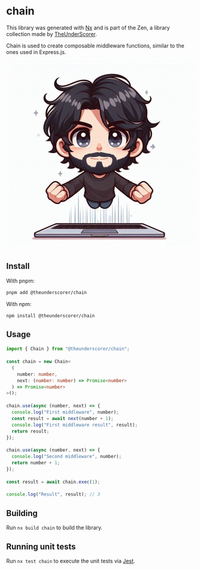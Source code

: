 # chain

This library was generated with [Nx](https://nx.dev) and is part of the Zen, a library collection made by [TheUnderScorer](https://github.com/TheUnderScorer).

Chain is used to create composable middleware functions, similar to the ones used in Express.js.

![logo.png](../../assets/logo.png)

## Install

With pnpm:

```bash
pnpm add @theunderscorer/chain
```

With npm:

```bash
npm install @theunderscorer/chain
```

## Usage
```ts
import { Chain } from "@theunderscorer/chain";

const chain = new Chain<
  (
    number: number,
    next: (number: number) => Promise<number>
  ) => Promise<number>
>();

chain.use(async (number, next) => {
  console.log("First middleware", number);
  const result = await next(number + 1);
  console.log("First middleware result", result);
  return result;
});

chain.use(async (number, next) => {
  console.log("Second middleware", number);
  return number + 1;
});

const result = await chain.exec(1);

console.log("Result", result); // 3
```

## Building

Run `nx build chain` to build the library.

## Running unit tests

Run `nx test chain` to execute the unit tests via [Jest](https://jestjs.io).
